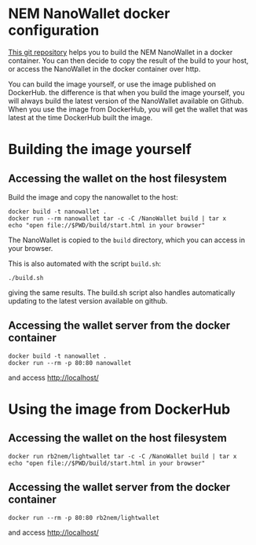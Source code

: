 # NEM NanoWallet docker configuration

[This git repository](https://github.com/rb2nem/nem-docker/) helps you to build the NEM NanoWallet in a docker container.
You can then decide to copy the result of the build to your host, or access the 
NanoWallet in the docker container over http.

You can build the image yourself, or use the image published on DockerHub.
the difference is that when you build the image yourself, you will always build the
latest version of the NanoWallet available on Github. When you use the image 
from DockerHub, you will get the wallet that was latest at the time DockerHub
built the image.


# Building the image yourself

## Accessing the wallet on the host filesystem

Build the image and copy the nanowallet to the host:

    docker build -t nanowallet .
    docker run --rm nanowallet tar -c -C /NanoWallet build | tar x
    echo "open file://$PWD/build/start.html in your browser"

The NanoWallet is copied to the `build` directory, which you can access in your browser.

This is also automated with the script `build.sh`:

    ./build.sh

giving the same results.
The build.sh script also handles automatically updating to the latest version available on github.


## Accessing the wallet server from the docker container

    docker build -t nanowallet .
    docker run --rm -p 80:80 nanowallet

and access [http://localhost/](http://localhost/)

# Using the image from DockerHub

    
## Accessing the wallet on the host filesystem


    docker run rb2nem/lightwallet tar -c -C /NanoWallet build | tar x
    echo "open file://$PWD/build/start.html in your browser"

## Accessing the wallet server from the docker container

    docker run --rm -p 80:80 rb2nem/lightwallet

and access [http://localhost/](http://localhost/)
